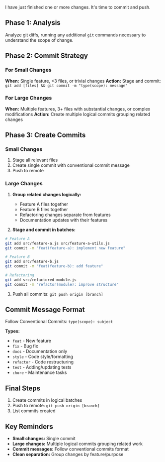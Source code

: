 I have just finished one or more changes. It's time to commit and push.

## Phase 1: Analysis

Analyze git diffs, running any additional `git` commands necessary to understand the scope of change.

## Phase 2: Commit Strategy

### For Small Changes
**When:** Single feature, <3 files, or trivial changes
**Action:** Stage and commit: `git add [files] && git commit -m "type(scope): message"`

### For Large Changes
**When:** Multiple features, 3+ files with substantial changes, or complex modifications
**Action:** Create multiple logical commits grouping related changes

## Phase 3: Create Commits

### Small Changes
1. Stage all relevant files
2. Create single commit with conventional commit message
3. Push to remote

### Large Changes
1. **Group related changes logically:**
   - Feature A files together
   - Feature B files together
   - Refactoring changes separate from features
   - Documentation updates with their features

2. **Stage and commit in batches:**
```bash
# Feature A
git add src/feature-a.js src/feature-a-utils.js
git commit -m "feat(feature-a): implement new feature"

# Feature B
git add src/feature-b.js
git commit -m "feat(feature-b): add feature"

# Refactoring
git add src/refactored-module.js
git commit -m "refactor(module): improve structure"
```

3. Push all commits: `git push origin [branch]`

## Commit Message Format

Follow Conventional Commits: `type(scope): subject`

**Types:**
- `feat` - New feature
- `fix` - Bug fix
- `docs` - Documentation only
- `style` - Code style/formatting
- `refactor` - Code restructuring
- `test` - Adding/updating tests
- `chore` - Maintenance tasks

## Final Steps

1. Create commits in logical batches
2. Push to remote: `git push origin [branch]`
3. List commits created

## Key Reminders

- **Small changes:** Single commit
- **Large changes:** Multiple logical commits grouping related work
- **Commit messages:** Follow conventional commits format
- **Clean separation:** Group changes by feature/purpose
